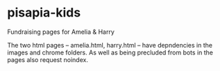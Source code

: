 # pisapia-kids
Fundraising pages for Amelia & Harry

The two html pages – amelia.html, harry.html – have depndencies in the images and chrome folders. As well as being precluded from bots in the pages also request noindex. 
